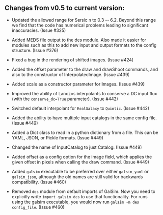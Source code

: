 Changes from v0.5 to current version:
------------------------------------

* Updated the allowed range for Sersic n to 0.3 -- 6.2.  Beyond this range we find that the 
  code has numerical problems leading to significant inaccuracies.  (Issue #325)

* Added MEDS file output to the des module.  Also made it easier for modules such as this to add 
  new input and output formats to the config structure.  (Issue #376)

* Fixed a bug in the rendering of shifted images.  (Issue #424)

* Added the offset parameter to the draw and drawShoot commands, and also to the constructor 
  of InterpolatedImage.  (Issue #439)

* Added scale as a constructor parameter for Images.  (Issue #439)

* Improved the ability of Lanczos interpolants to conserve a DC input flux (with the 
  `conserve_dc=True` parameter).  (Issue #442)

* Switched default interpolant for `RealGalaxy` to `Quintic`.  (Issue #442)

* Added the ability to have multiple input catalogs in the same config file.  (Issue #449)

* Added a Dict class to read in a python dictionary from a file.  This can be YAML, JSON, or 
  Pickle formats.  (Issue #449)

* Changed the name of InputCatalog to just Catalog.  (Issue #449)

* Added offset as a config option for the image field, which applies the given offset in pixels 
  when calling the draw command.  (Issue #449)

* Added `galsim` executable to be preferred over either `galsim_yaml` or `galsim_json`, although 
  the old names are still valid for backwards compatibility.  (Issue #460)

* Removed `des` module from default imports of GalSim.  Now you need to explicitly write
  `import galsim.des` to use that functionality.  For runs using the galsim executable, you would 
  now run `galsim -m des config_file`.  (Issue #460)


